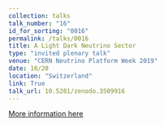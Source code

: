 ```yaml
---
collection: talks
talk_number: "16"
id_for_sorting: "0016"
permalink: /talks/0016
title: A Light Dark Neutrino Sector 
type: "invited plenary talk"
venue: "CERN Neutrino Platform Week 2019"
date: 10/20
location: "Switzerland"
link: True 
talk_url: 10.5281/zenodo.3509916 
---
```


[More information here](10.5281/zenodo.3509916)
